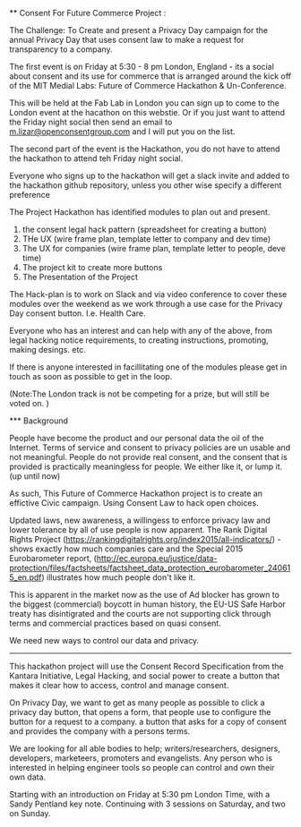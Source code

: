 ** Consent For Future Commerce Project : 

The Challenge: To Create and present a Privacy Day campaign for the annual Privacy Day  that uses consent law to make a request for transparency to a company.  

The first event is on Friday at 5:30 - 8 pm London, England - its a social about consent and its use for commerce that is arranged around the kick off of the MIT Medial Labs: Future of Commerce Hackathon & Un-Conference. 

This will be held at the Fab Lab in London 
you can sign up to come to the London event at the hacathon on this webstie.  Or if you just want to attend the Friday night social then send an email to m.lizar@openconsentgroup.com and I will put you on the list.  

The second part of the event is the Hackathon, you do not have to attend the hackathon to attend teh Friday night social. 

Everyone who signs up to the hackathon will get a slack invite and added  to the hackathon github repository, unless you other wise specify a different preference 

The Project Hackathon has identified modules to plan out and present. 
1. the consent legal hack pattern (spreadsheet for creating a button) 
2. THe UX (wire frame plan, template letter to company and dev time) 
3. The UX for companies (wire frame plan, template letter to people, deve time) 
4. The project kit to create more buttons
5. The Presentation of the Project

The Hack-plan is to work on Slack and via video conference to cover these modules over the weekend as we work through a use case for the Privacy Day consent button.  I.e. Health Care. 

Everyone who has an interest and can help with any of the above, from legal hacking notice requirements, to creating instructions, promoting, making desings. etc.  

If there is anyone interested in facillitating one of the modules please get in touch as soon as possible to get in the loop. 

(Note:The London track is not be competing for a prize, but will still be voted on. )

*** Background

People have become the product and our personal data the oil of the Internet.  Terms of service and consent to privacy policies are un usable and not meaningful. People do not provide real consent, and the consent that is provided is practically meaningless for people.   We either like it, or lump it.  (up until now)

As such, This Future of Commerce Hackathon project is to create an effictive Civic campaign. Using Consent Law to hack open choices.

Updated laws, new awareness, a willingess to enforce privacy law and lower tolerance by all of use people is now apparent.  The Rank Digital Rights Project (https://rankingdigitalrights.org/index2015/all-indicators/) - shows exactly how much companies care and the Special 2015 Eurobarometer report, (http://ec.europa.eu/justice/data-protection/files/factsheets/factsheet_data_protection_eurobarometer_240615_en.pdf) illustrates how much people don't like it.   

This is apparent in the market now as the use of Ad blocker has grown to the biggest (commercial) boycott in human history, the EU-US Safe Harbor treaty has disintigrated and the courts are not supporting click through terms and commercial practices based on quasi consent.   

We need new ways to control our data and privacy. 


****

This hackathon project will use the Consent Record Specification from the Kantara Initiative,  Legal Hacking, and social power to create a button that makes it clear how to access, control and manage consent.  

On Privacy Day, we want to get as many people as possible to click a privacy day button, that opens a form, that people use to configure the button for a request to a company.   a button that asks for a copy of consent and provides the company with a persons terms.

We are looking for all able bodies to help; writers/researchers, designers, developers, marketeers, promoters and evangelists. Any person who is interested in helping engineer tools so people  can  control and own their own data.  

Starting with an introduction on Friday at 5:30 pm London Time,  with a Sandy Pentland key note. Continuing with 3 sessions on Saturday, and two on Sunday.

